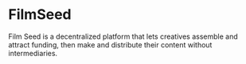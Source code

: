 # FilmSeed
Film Seed is a decentralized platform that lets creatives assemble and attract funding, then make and distribute their content without intermediaries.
